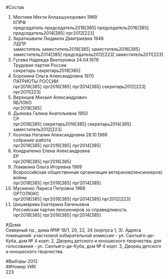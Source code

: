 #Состав  
1. Мехтиев Мехти Аллахшукюрович 1969  
    КПРФ  
    председатель председатель2018[385] председатель2016[385] председатель2014[385] прг2012[223]  
2. Харатишвили Людмила Дмитриевна 1948  
    ЛДПР  
    заместитель заместитель2018[385] заместитель2016[385] заместитель2014[385] председатель2012[223] заместитель2011[223]  
3. Гусева Надежда Викторовна 24.04.1976  
    Трудовая партия России  
    секретарь секретарь2018[385]  
4. Боронина Ольга Александровна 1970  
    ПАТРИОТЫ РОССИИ  
    прг2018[385] прг2016[385] прг2014[385] секретарь2012[223] прг2011[223]  
5. Веренцов Михаил Александрович  
    ЯБЛОКО  
    прг2018[385]  
6. Дьякова Галина Анатольевна 1950  
    СР  
    прг2018[385] секретарь2016[385] секретарь2014[385] заместитель2012[223]  
7. Козлова Наталия Александровна 28.10.1988  
    собрание-работа  
    прг2018[385] прг2016[385] прг2014[385]  
8. Кондратенко Елена Александровна  
    ЕР  
    прг2018[385] прг2016[385]  
9. Ломакина Ольга Игоревна 1969  
    Всероссийская общественная организация ветеранов(пенсионеров) войны  
    прг2018[385] прг2016[385] прг2014[385]  
10. Мусиенко Лариса Петровна 1968  
    ОРТОЛЮКС  
    прг2018[385] прг2016[385] прг2014[385] прг2012[223]  
11. Шишмарева Екатерина Евгеньевна  
    Российская партия пенсионеров за справедливость  
    прг2018[385] прг2016[385] прг2014[385]  

#Дома  
Северный пр., дома №№ 18/1, 20, 22, 24 (корпуса 1, 3). Адреса помещений: участковой избирательной комиссии - ул. Сантьяго-де-Куба, дом № 4 корп. 2, Дворец детского и юношеского творчества; для голосования - ул. Сантьяго-де-Куба, дом № 4 корп. 2, Дворец детского и юношеского творчества.  
  
#Выборы-2012  
##Номер УИК  
223  
